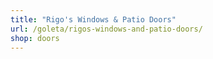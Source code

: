 ```yaml
---
title: "Rigo's Windows & Patio Doors"
url: /goleta/rigos-windows-and-patio-doors/
shop: doors
---
```

